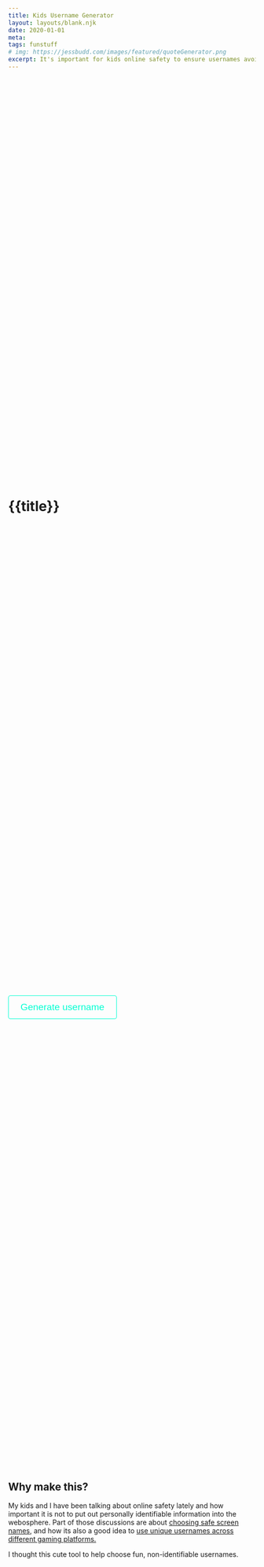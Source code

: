 ```yaml
---
title: Kids Username Generator
layout: layouts/blank.njk
date: 2020-01-01
meta:
tags: funstuff
# img: https://jessbudd.com/images/featured/quoteGenerator.png
excerpt: It's important for kids online safety to ensure usernames avoid any personal identifying giveaways. I made this little tool to help my kids pick out fun, easy to remember usernames.
---
```


<h1>{{title}}</h1>

<!-- TODO pick two words or three words option -->
<!-- TODO animate name coming in and going out -->

<section class="generator">

<div class="generatedName"><span style="opacity: 0;" aria-hidden="true">HoldingSpace</span></div>

<button class="btn" onClick="getFunName()">Generate username</button>

</section>

<section class="why">

<h2 class="h4">Why make this?</h2>

My kids and I have been talking about online safety lately and how important it is not to put out personally identifiable information into the webosphere. Part of those discussions are about [choosing safe screen names](https://www.moms.com/how-kids-choose-username-tips/), and how its also a good idea to [use unique usernames across different gaming platforms.](https://leapfrogservices.com/why-usernames-are-important-and-how-to-choose-good-ones/)

I thought this cute tool to help choose fun, non-identifiable usernames.

</section>

<style>
body {
    min-height: 100vh;
    display: grid;
}
.container {
  margin: 5% auto 0;
    text-align: center;

}
.generator {
    padding: 60px 0 80px;
}
.generatedName {
    font-size: 3rem;
}
.btn {
    text-decoration: none;
    background-color: transparent;
    color: #00ffd2;
    border: #00ffd2 1px solid;
    font-size: 1.2rem;
    padding: 12px 24px;
    border-radius: 4px;
    cursor: pointer;
    margin-top: 10px;
}

.why {
    text-align: left;
}

</style>

<script>
const generatedNameContainer = document.querySelector('.generatedName');

function rando(arr) {
  return arr[Math.floor(Math.random() * arr.length)];
}

function toTitleCase(str) {
  return str.replace(
    /\w\S*/g,
    function(txt) {
      return txt.charAt(0).toUpperCase() + txt.substr(1).toLowerCase();
    }
  );
}

function toCamelCase(str) {
  return str.replace(/(?:^\w|[A-Z]|\b\w)/g, function(word, index) {
    return index === 0 ? word.toLowerCase() : word.toUpperCase();
  }).replace(/\s+/g, '');
}


function getFunName() {
  const adjectives = [
    "adorable",
    "funky",
    "elegant",
    "fancy",
    "glamorous",
    "handsome",
    "blueberry",
    "magnificent",
    "banana",
    "cherry",
    "quaint",
    "sparkling",
    "scrumptious",
    "minecraft",
    "purple",
    "pink",
    "blue",
    "yellow",
    "violet",
    "happy",
    "helpful",
    "sweet",
    "black",
    "white",
    "jumbo",
    "warm",
    "cold",
    "navy",
    "tooth",
    "awesome",
    "wicked",
    "cool",
    "delightful",
    "bubbly"

  ];

    const verbs = [
    "erupting",
    "biting",
    "blazing",
    "smiling",
    "camping",
    "travelling",
    "bathing",
    "sleeping",
    "stargazing",
    "jogging",
    "canoing",
    "drinking",
    "climbing",
    "driving",
    "swimming"
    ];

  const nouns = [
    "lolly",
    "cucumber",
    "carrot",
    "candy",
    "seal",
    "santa",
    "jeans",
    "lobster",
    "jellybeans",
    "cupcake",
    "apple",
    "pineapple",
    "miner",
    "wolf",
    "zombie",
    "enderdragon",
    "enderman",
    "lego",
    "puppy",
    "sky",
    "snow",
    "rain",
    "mountain",
    "stream",
    "pyjamas",
    "piglet",
    "tiger",
    "Aladdin",
    "Rapunzel",
    "blob",
    "ocolet",
    "trifle",
    "shopkin",
    "elf",
    "healer",
    "banquet",
    "bluey",
    "dingo",
    "elephant",
    "giraffe",
    "swan",
    "cheeta",
    "lion",
    "tree",
    "octopus",
    "grape",
    "shoe",
    "sock",
    "meadow",
    "firefighter",
    "pilot",
    "jungle",
    "bear",
    "river",
    "fairy", 
    "fairytale",
    "reindeer",
    "puzzle",
    "pancake",
    "bacon",
    "popsicle",
    "storm",
    "cloud",
    "poppy",
    "flower",
    "rose",
    "garden",
    "bubble",
    "bee",
    "bug",
    "gamer",
    "pikachu",
    "balbasaur",
    "snorlax",
    "charmander",
    "squirtle",
    "pokemon"
  ];

  const generatedName = (`${rando(adjectives)} ${rando(verbs)} ${rando(nouns)}`);

  generatedNameContainer.textContent = toCamelCase(generatedName);
}

</script>
